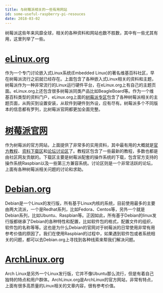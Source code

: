 ```yaml
---
title: 与树莓派相关的一些有用网站
id: some-useful-raspberry-pi-resouces
date: 2018-03-02
---
```


树莓派这些年来风靡全球，相关的各种资料和网站也数不胜数，其中有一些尤其有用，这里列举了一些。

# [eLinux.org][elinux]

作为一个专门讨论嵌入式Linux系统(Embedded Linux)的著名维基百科社区，早在树莓派流行之前就已经存在。上面包含了各种嵌入式Linux相关的资料和主题，树莓派作为一种非常流行的Linux运行硬件平台，在eLinux.org上有自己的主题页面。eLinux.org上还包含很多树莓派同类产品比如BeagleBoard等。作为一个维基百科类型的资料门户，eLinux.org上面的[树莓派专区](https://elinux.org/RPi_Hub)包含了各种树莓派相关的主题页面，从购买到设置安装，从软件到硬件到外设，应有尽有。树莓派多个不同版本的信息都有罗列，比树莓派官网都更加全面完整。

# [树莓派官网][rpiorg]

作为树莓派的官方网站，上面提供了非常多的实用资料，其中最有用的大概就是[官方教程](https://www.raspberrypi.org/help/)、[资料下载区](https://www.raspberrypi.org/downloads/)和[论坛讨论区](https://www.raspberrypi.org/forums/)了。教程区包含了一些最新的教程，多数也都是由社区网友贡献的。下载区主要是树莓派配套的操作系统的下载，包含官方支持的操作系统Raspbian以及一些第三方兼容系统。讨论区则是一个非常活跃的论坛，上面有各种树莓派相关问题的讨论和求助。

# [Debian.org][debian]

Debian是一个Linux的发行版，所有基于Linux内核的系统，目前使用最多的主要由两大流派，一个是Redhat系列，比如Fedora、Centos等，另外一个就是Debian系列，比如Ubuntu、Raspbian等。正因如此，所有基于Debian的linux发行版都继承了Debian的各种特性和配置，比如软件包的格式，配置文件的组织，软件包的名称等等。这也是为什么Debian的官网对于树莓派的日常使用非常有用参考价值的原因了。我们在使用Raspbian的过程中，如果遇到软件包或者系统相关的问题，都可以去Debian.org上寻找到各种线索来帮我们解决问题。

# [ArchLinux.org][archlinux]

Arch Linux是另外一个Linux发行版，它并不像Ubuntu那么流行，但是有着自己独特的特点和用户群体。ArchLinux.org是ArchLinux的官方网站，非常有特点，上面有很多高质量的Linux相关的文章内容，很有参考价值。

[rpiorg]: https://www.raspberrypi.org/
[elinux]: https://elinux.org/Main_Page
[debian]: https://www.debian.org/
[archlinux]: https://www.archlinux.org/
